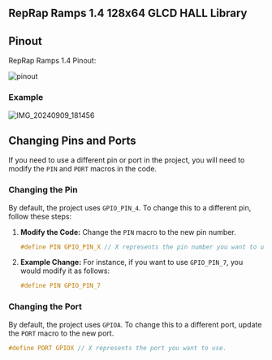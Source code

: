 ## RepRap Ramps 1.4 128x64 GLCD HALL Library
## Pinout

RepRap Ramps 1.4 Pinout:

![pinout](https://github.com/user-attachments/assets/5bc935df-f9ba-491c-8267-bfa0ca309795)

### Example
![IMG_20240909_181456](https://github.com/user-attachments/assets/9c7de2f1-c374-4b9a-bf01-c3bcca995ca0)
## Changing Pins and Ports

If you need to use a different pin or port in the project, you will need to modify the `PIN` and `PORT` macros in the code.

### Changing the Pin

By default, the project uses `GPIO_PIN_4`. To change this to a different pin, follow these steps:

1. **Modify the Code:** Change the `PIN` macro to the new pin number.
    ```c
    #define PIN GPIO_PIN_X // X represents the pin number you want to use.
    ```

2. **Example Change:** For instance, if you want to use `GPIO_PIN_7`, you would modify it as follows:
    ```c
    #define PIN GPIO_PIN_7
    ```

### Changing the Port

By default, the project uses `GPIOA`. To change this to a different port, update the `PORT` macro to the new port.
```c
#define PORT GPIOX // X represents the port you want to use.
